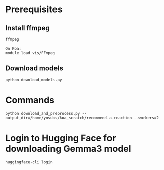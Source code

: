 # Prerequisites

## Install ffmpeg

```
ffmpeg

On Koa:
module load vis/FFmpeg
```

## Download models

```
python download_models.py
```

# Commands

```
python download_and_preprocess.py --output_dir=/home/yosubs/koa_scratch/recommend-a-reaction --workers=2
```

# Login to Hugging Face for downloading Gemma3 model

```
huggingface-cli login
```
